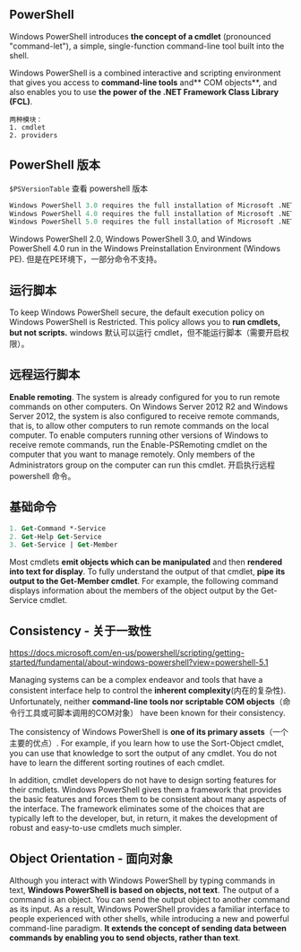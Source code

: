 ## PowerShell
Windows PowerShell introduces **the concept of a cmdlet** (pronounced "command-let"), a simple, single-function command-line tool built into the shell.

Windows PowerShell is a combined interactive and scripting environment that gives you access to **command-line tools** and** COM objects**, and also enables you to use **the power of the .NET Framework Class Library (FCL)**.

```
两种模块：
1. cmdlet
2. providers
```
## PowerShell 版本

`$PSVersionTable` 查看 powershell 版本
``` ps
Windows PowerShell 3.0 requires the full installation of Microsoft .NET Framework 4. 
Windows PowerShell 4.0 requires the full installation of Microsoft .NET Framework 4.5. 
Windows PowerShell 5.0 requires the full installation of Microsoft .NET Framework 4.5. 
```
Windows PowerShell 2.0, Windows PowerShell 3.0, and Windows PowerShell 4.0 run in the Windows Preinstallation Environment (Windows PE). 但是在PE环境下，一部分命令不支持。

## 运行脚本
To keep Windows PowerShell secure, the default execution policy on Windows PowerShell is Restricted. This policy allows you to **run cmdlets, but not scripts.** windows 默认可以运行 cmdlet，但不能运行脚本（需要开启权限）。

## 远程运行脚本
**Enable remoting**. The system is already configured for you to run remote commands on other computers. On Windows Server 2012 R2 and Windows Server 2012, the system is also configured to receive remote commands, that is, to allow other computers to run remote commands on the local computer. To enable computers running other versions of Windows to receive remote commands, run the Enable-PSRemoting cmdlet on the computer that you want to manage remotely. Only members of the Administrators group on the computer can run this cmdlet.
 开启执行远程 powershell 命令。

## 基础命令
``` ps
1. Get-Command *-Service
2. Get-Help Get-Service
3. Get-Service | Get-Member
```
Most cmdlets **emit objects which can be manipulated** and then **rendered into text for display**. To fully understand the output of that cmdlet, **pipe its output to the Get-Member cmdlet**. For example, the following command displays information about the members of the object output by the Get-Service cmdlet.


## Consistency - 关于一致性
<https://docs.microsoft.com/en-us/powershell/scripting/getting-started/fundamental/about-windows-powershell?view=powershell-5.1>

Managing systems can be a complex endeavor and tools that have a consistent interface help to control the **inherent complexity**(内在的复杂性). Unfortunately, neither **command-line tools nor scriptable COM objects**（命令行工具或可脚本调用的COM对象） have been known for their consistency.

The consistency of Windows PowerShell is **one of its primary assets**（一个主要的优点）. For example, if you learn how to use the Sort-Object cmdlet, you can use that knowledge to sort the output of any cmdlet. You do not have to learn the different sorting routines of each cmdlet.

In addition, cmdlet developers do not have to design sorting features for their cmdlets. Windows PowerShell gives them a framework that provides the basic features and forces them to be consistent about many aspects of the interface. The framework eliminates some of the choices that are typically left to the developer, but, in return, it makes the development of robust and easy-to-use cmdlets much simpler.

## Object Orientation - 面向对象
Although you interact with Windows PowerShell by typing commands in text, **Windows PowerShell is based on objects, not text**. The output of a command is an object. You can send the output object to another command as its input. As a result, Windows PowerShell provides a familiar interface to people experienced with other shells, while introducing a new and powerful command-line paradigm. **It extends the concept of sending data between commands by enabling you to send objects, rather than text**.